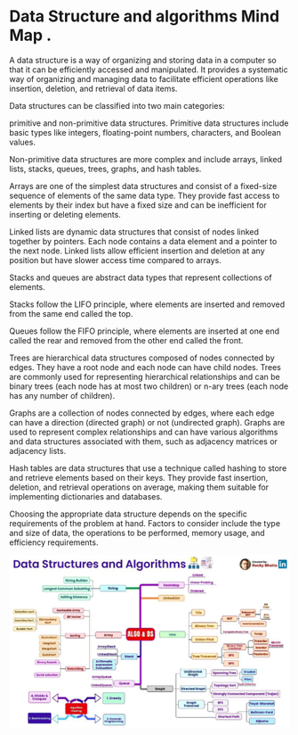 # Data Structure and algorithms Mind Map .

A data structure is a way of organizing and storing data in a computer so that it can be efficiently accessed and manipulated. It provides a systematic way of organizing and managing data to facilitate efficient operations like insertion, deletion, and retrieval of data items.

Data structures can be classified into two main categories:

primitive and non-primitive data structures. Primitive data structures include basic types like integers, floating-point numbers, characters, and Boolean values.

Non-primitive data structures are more complex and include arrays, linked lists, stacks, queues, trees, graphs, and hash tables.

Arrays are one of the simplest data structures and consist of a fixed-size sequence of elements of the same data type. They provide fast access to elements by their index but have a fixed size and can be inefficient for inserting or deleting elements.

Linked lists are dynamic data structures that consist of nodes linked together by pointers. Each node contains a data element and a pointer to the next node. Linked lists allow efficient insertion and deletion at any position but have slower access time compared to arrays.

Stacks and queues are abstract data types that represent collections of elements.

Stacks follow the LIFO principle, where elements are inserted and removed from the same end called the top.

Queues follow the FIFO principle, where elements are inserted at one end called the rear and removed from the other end called the front.

Trees are hierarchical data structures composed of nodes connected by edges. They have a root node and each node can have child nodes. Trees are commonly used for representing hierarchical relationships and can be binary trees (each node has at most two children) or n-ary trees (each node has any number of children).

Graphs are a collection of nodes connected by edges, where each edge can have a direction (directed graph) or not (undirected graph). Graphs are used to represent complex relationships and can have various algorithms and data structures associated with them, such as adjacency matrices or adjacency lists.

Hash tables are data structures that use a technique called hashing to store and retrieve elements based on their keys. They provide fast insertion, deletion, and retrieval operations on average, making them suitable for implementing dictionaries and databases.

Choosing the appropriate data structure depends on the specific requirements of the problem at hand. Factors to consider include the type and size of data, the operations to be performed, memory usage, and efficiency requirements.

![](images/data_struct.jpeg)
